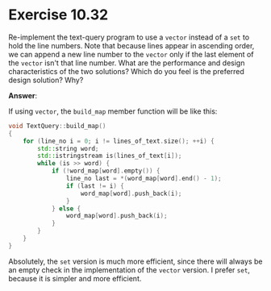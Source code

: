 # Exercise 10.32

Re-implement the text-query program to use a `vector` instead of a `set` to hold the line numbers. Note that because lines appear in ascending order, we can append a new line number to the `vector` only if the last element of the `vector` isn't that line number. What are the performance and design characteristics of the two solutions? Which do you feel is the preferred design solution? Why?

**Answer**:

If using `vector`, the `build_map` member function will be like this:

```cpp
void TextQuery::build_map()
{
    for (line_no i = 0; i != lines_of_text.size(); ++i) {
        std::string word;
        std::istringstream is(lines_of_text[i]);
        while (is >> word) {
            if (!word_map[word].empty()) {
                line_no last = *(word_map[word].end() - 1);
                if (last != i) {
                    word_map[word].push_back(i);
                }
            } else {
                word_map[word].push_back(i);
            }
        }
    }
}
```

Absolutely, the `set` version is much more efficient, since there will always be an empty check in the implementation of the `vector` version. I prefer `set`, because it is simpler and more efficient.